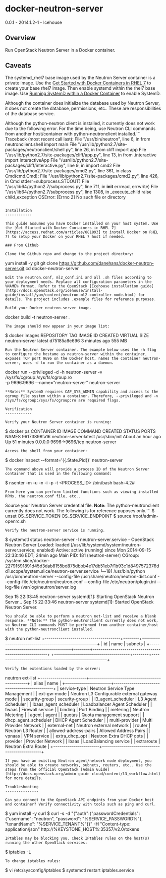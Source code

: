docker-neutron-server
===========

0.0.1 - 2014.1.2-1 - Icehouse

Overview
--------

Run OpenStack Neutron Server in a Docker container.


Caveats
-------

The systemd_rhel7 base image used by the Neutron Server container is a private image.
Use the [Get Started with Docker Containers in RHEL 7](https://access.redhat.com/articles/881893)
to create your base rhel7 image. Then enable systemd within the rhel7 base image.
Use [Running SystemD within a Docker Container](http://rhatdan.wordpress.com/2014/04/30/running-systemd-within-a-docker-container/) to enable SystemD.

Although the container does initialize the database used by Neutron Server, it does not create the database, permissions, etc.. These are responsibilities of the database service.

Although the python-neutron client is installed, it currently does not work due to the following error. For the time being, use Neutron CLI commands from another host/container with python-neutronclient installed.```
Traceback (most recent call last):
  File "/usr/bin/neutron", line 6, in <module>
    from neutronclient.shell import main
  File "/usr/lib/python2.7/site-packages/neutronclient/shell.py", line 26, in <module>
    from cliff import app
  File "/usr/lib/python2.7/site-packages/cliff/app.py", line 13, in <module>
    from .interactive import InteractiveApp
  File "/usr/lib/python2.7/site-packages/cliff/interactive.py", line 9, in <module>
    import cmd2
  File "/usr/lib/python2.7/site-packages/cmd2.py", line 361, in <module>
    class Cmd(cmd.Cmd):
  File "/usr/lib/python2.7/site-packages/cmd2.py", line 426, in Cmd
    stderr=subprocess.STDOUT)
  File "/usr/lib64/python2.7/subprocess.py", line 711, in __init__
    errread, errwrite)
  File "/usr/lib64/python2.7/subprocess.py", line 1308, in _execute_child
    raise child_exception
OSError: [Errno 2] No such file or directory
```

Installation
------------

This guide assumes you have Docker installed on your host system. Use the [Get Started with Docker Containers in RHEL 7](https://access.redhat.com/articles/881893] to install Docker on RHEL 7) to setup your Docker on your RHEL 7 host if needed.

### From Github

Clone the Github repo and change to the project directory:
```
yum install -y git
git clone https://github.com/danehans/docker-neutron-server.git
cd docker-neutron-server
```
Edit the neutron.conf, ml2_conf.ini and all .sh files according to your deployment needs. Replace all configuration parameters in the %NAME% format. Refer to the OpenStack [Icehouse installation guide](http://docs.openstack.org/icehouse/install-guide/install/yum/content/neutron-ml2-controller-node.html) for details. The project includes .example files for reference purposes.

Build your Docker neutron-server image.
```
docker build -t neutron-server .
```
The image should now appear in your image list:
```
$ docker images
REPOSITORY                TAG                 IMAGE ID            CREATED             VIRTUAL SIZE
neutron-server                      latest              d75185a8e696        3 minutes ago       555 MB
```
Run the Neutron Server container. The example below uses the -h flag to configure the hostame as neutron-server within the container, exposes TCP port 9696 on the Docker host, names the container neutron-server, uses -d to run the container as a daemon.
```
docker run --privileged -d -h neutron-server -v /sys/fs/cgroup:/sys/fs/cgroup:ro \
-p 9696:9696 --name="neutron-server" neutron-server
```
**Note:** SystemD requires CAP_SYS_ADMIN capability and access to the cgroup file system within a container. Therefore, --privileged and -v /sys/fs/cgroup:/sys/fs/cgroup:ro are required flags.

Verification
------------

Verify your Neutron Server container is running:
```
$ docker ps
CONTAINER ID  IMAGE         COMMAND          CREATED             STATUS              PORTS                                          NAMES
96173898fa16  neutron-server:latest   /usr/sbin/init   About an hour ago   Up 51 minutes       0.0.0.0:9696->9696/tcp neutron-server
```
Access the shell from your container:
```
$ docker inspect --format='{{.State.Pid}}' neutron-server
```
The command above will provide a process ID of the Neutron Server container that is used in the following command:
```
$ nsenter -m -u -n -i -p -t <PROCESS_ID> /bin/bash
bash-4.2#
```
From here you can perform limited functions such as viewing installed RPMs, the neutron.conf file, etc..

```
Source your Neutron Server credential file. **Note:** The python-neutronclient currently does not work. The following is for reference puposes only.```
$ unset OS_SERVICE_TOKEN OS_SERVICE_ENDPOINT
$ source /root/admin-openrc.sh
```
Verify the neutron-server service is running.
```
$ systemctl status neutron-server -l
neutron-server.service - OpenStack Neutron Server
   Loaded: loaded (/usr/lib/systemd/system/neutron-server.service; enabled)
   Active: active (running) since Mon 2014-09-15 22:33:46 EDT; 24min ago
 Main PID: 181 (neutron-server)
   CGroup: /system.slice/docker-22791591891d45d3dab8155bd875dbbb4e17db51eb7f1b93c1d8497572376dd1.scope/system.slice/neutron-server.service
           └─181 /usr/bin/python /usr/bin/neutron-server --config-file /usr/share/neutron/neutron-dist.conf --config-file /etc/neutron/neutron.conf --config-file /etc/neutron/plugin.ini --log-file /var/log/neutron/server.log

Sep 15 22:33:45 neutron-server systemd[1]: Starting OpenStack Neutron Server...
Sep 15 22:33:46 neutron-server systemd[1]: Started OpenStack Neutron Server.
```
You should be able to perform a neutron net-list and receive a blank response. **Note:** The python-neutronclient currently does not work, so Neutron CLI commands MUST be performed from another container/host with the python-neutronclient installed.
```
$ neutron net-list
+--------------------------------------+--------+-------------------------------------------------------+
| id                                   | name   | subnets                                               |
+--------------------------------------+--------+-------------------------------------------------------+
+--------------------------------------+--------+-------------------------------------------------------+
```
Verify the extentions loaded by the server:
```
neutron ext-list
+-----------------------+-----------------------------------------------+
| alias                 | name                                          |
+-----------------------+-----------------------------------------------+
| service-type          | Neutron Service Type Management               |
| ext-gw-mode           | Neutron L3 Configurable external gateway mode |
| security-group        | security-group                                |
| l3_agent_scheduler    | L3 Agent Scheduler                            |
| lbaas_agent_scheduler | Loadbalancer Agent Scheduler                  |
| fwaas                 | Firewall service                              |
| binding               | Port Binding                                  |
| metering              | Neutron Metering                              |
| agent                 | agent                                         |
| quotas                | Quota management support                      |
| dhcp_agent_scheduler  | DHCP Agent Scheduler                          |
| multi-provider        | Multi Provider Network                        |
| external-net          | Neutron external network                      |
| router                | Neutron L3 Router                             |
| allowed-address-pairs | Allowed Address Pairs                         |
| vpnaas                | VPN service                                   |
| extra_dhcp_opt        | Neutron Extra DHCP opts                       |
| provider              | Provider Network                              |
| lbaas                 | LoadBalancing service                         |
| extraroute            | Neutron Extra Route                           |
+-----------------------+-----------------------------------------------+
```
If you have an existing Neutron agent/network node deployment, you should be able to create networks, subnets, routers, etc.. Use the steps from the official OpenStack [Admin Guide](http://docs.openstack.org/admin-guide-cloud/content/l3_workflow.html) for more details.

Troubleshooting
---------------

Can you connect to the OpenStack API endpints from your Docker host and container? Verify connectivity with tools such as ping and curl.
```
$ yum install -y curl
$ curl -s -d  "{\"auth\":{\"passwordCredentials\": {\"username\": \"neutron\", \"password\": \"%SERVICE_PASSWORD%\"}, \"tenantName\": \"%SERVICE_TENANT%\"}}" -H "Content-type: application/json" http://%KEYSTONE_HOST%:35357/v2.0/tokens

```
IPtables may be blocking you. Check IPtables rules on the host(s) running the other OpenStack services:
```
$ iptables -L
```
To change iptables rules:
```
$ vi /etc/sysconfig/iptables
$ systemctl restart iptables.service
```
